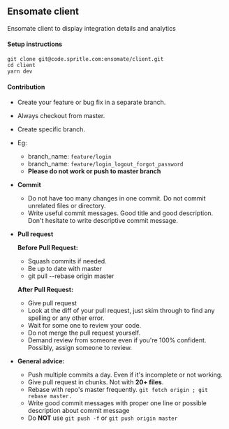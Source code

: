 ## Ensomate client
Ensomate client to display integration details and analytics

#### Setup instructions

```
git clone git@code.spritle.com:ensomate/client.git
cd client
yarn dev
```

#### Contribution

* Create your feature or bug fix in a separate branch.
* Always checkout from master.
* Create specific branch.
* Eg:
    * branch_name: `feature/login` 
    * branch_name: `feature/login_logout_forgot_password `
    * **Please do not work or push to master branch**
* **Commit**
    * Do not have too many changes in one commit. Do not commit unrelated files or directory. 
    * Write useful commit messages. Good title and good description. Don't hesitate to write descriptive commit message.
* **Pull request**

    **Before Pull Request:**
    * Squash commits  if needed.
    * Be up to date with master
    * git pull --rebase origin master

    **After Pull Request:**
    * Give pull request
    * Look at the diff of your pull request, just skim through to find any spelling or any other error.
    * Wait for some one to review your code. 
    * Do not merge the pull request yourself.
    * Demand review from someone even if you're 100% confident. Possibly, assign someone to review.
* **General advice:**
    * Push multiple commits a day. Even if it's incomplete or not working.
    * Give pull request in chunks. Not with **20+ files**.
    * Rebase with repo's master frequently. `git fetch origin ; git rebase master.`
    * Write good commit messages with proper one line or possible description about commit message
    * Do **NOT** use `git push -f` or `git push origin master`
